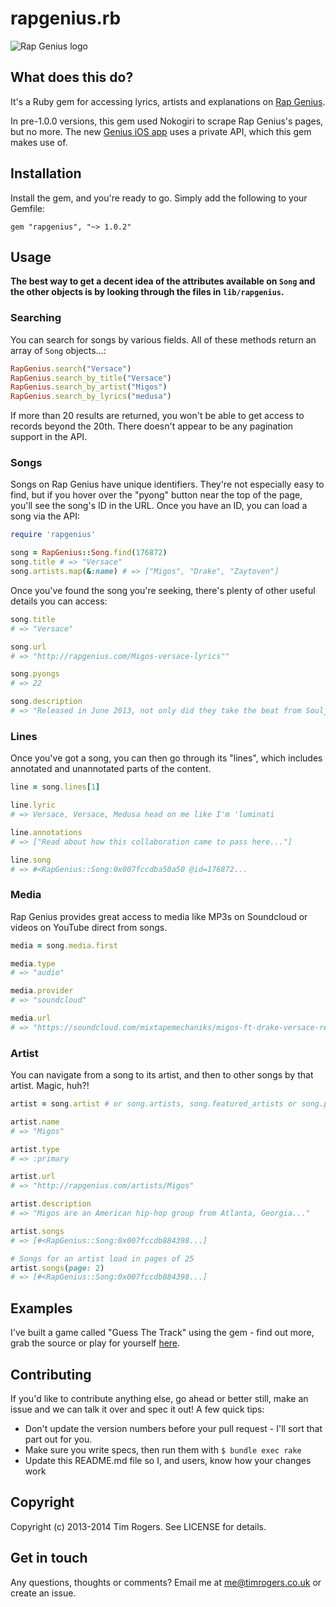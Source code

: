 # rapgenius.rb

![Rap Genius logo](http://f.cl.ly/items/303W0c1i2r100j2u3Y0y/Screen%20Shot%202013-08-17%20at%2016.01.19.png)

## What does this do?

It's a Ruby gem for accessing lyrics, artists and explanations on
[Rap Genius](http://rapgenius.com).

In pre-1.0.0 versions, this gem used Nokogiri to scrape Rap Genius's pages,
but no more. The new [Genius iOS app](http://rapgenius.com/static/app) uses
a private API, which this gem makes use of.

## Installation

Install the gem, and you're ready to go. Simply add the following to your
Gemfile:

`gem "rapgenius", "~> 1.0.2"`

## Usage

__The best way to get a decent idea of the attributes available on `Song` and
the other objects is by looking through the files in `lib/rapgenius`.__

### Searching

You can search for songs by various fields. All of these
methods return an array of `Song` objects...:

```ruby
RapGenius.search("Versace")
RapGenius.search_by_title("Versace")
RapGenius.search_by_artist("Migos")
RapGenius.search_by_lyrics("medusa")
```

If more than 20 results are returned, you won't be able to get access to
records beyond the 20th. There doesn't appear to be any pagination support
in the API.

### Songs

Songs on Rap Genius have unique identifiers. They're not especially
easy to find, but if you hover over the "pyong" button near the top of the page,
you'll see the song's ID in the URL. Once you have an ID, you can load a
song via the API:

```ruby
require 'rapgenius'

song = RapGenius::Song.find(176872)
song.title # => "Versace"
song.artists.map(&:name) # => ["Migos", "Drake", "Zaytoven"]
```

Once you've found the song you're seeking, there's plenty of other useful
details you can access:

```ruby
song.title
# => "Versace"

song.url
# => "http://rapgenius.com/Migos-versace-lyrics""

song.pyongs
# => 22

song.description
# => "Released in June 2013, not only did they take the beat from Soulja Boy’s OMG part 2 but they absolutely killed it."
```


### Lines

Once you've got a song, you can then go through its "lines", which includes
annotated and unannotated parts of the content.

```ruby
line = song.lines[1]

line.lyric
# => Versace, Versace, Medusa head on me like I'm 'luminati

line.annotations
# => ["Read about how this collaboration came to pass here..."]

line.song
# => #<RapGenius::Song:0x007fccdba50a50 @id=176872...
```

### Media

Rap Genius provides great access to media like MP3s on Soundcloud or videos
on YouTube direct from songs.

```ruby
media = song.media.first

media.type
# => "audio"

media.provider
# => "soundcloud"

media.url
# => "https://soundcloud.com/mixtapemechaniks/migos-ft-drake-versace-remix"
```

### Artist

You can navigate from a song to its artist, and then to other songs by that
artist. Magic, huh?!

```ruby
artist = song.artist # or song.artists, song.featured_artists or song.producer_artists

artist.name
# => "Migos"

artist.type
# => :primary

artist.url
# => "http://rapgenius.com/artists/Migos"

artist.description
# => "Migos are an American hip-hop group from Atlanta, Georgia..."

artist.songs
# => [#<RapGenius::Song:0x007fccdb884398...]

# Songs for an artist load in pages of 25
artist.songs(page: 2)
# => [#<RapGenius::Song:0x007fccdb884398...]
```

## Examples

I've built a game called "Guess The Track" using the gem - find out more, grab
the source or play for yourself [here](https://github.com/timrogers/rapgenius/blob/master/examples/guess_the_track.md).

## Contributing

If you'd like to contribute anything else, go ahead or better still, make an issue and we can talk it over and spec it out! A few quick tips:

* Don't update the version numbers before your pull request - I'll sort that part out for you.
* Make sure you write specs, then run them with `$ bundle exec rake`
* Update this README.md file so I, and users, know how your changes work

## Copyright

Copyright (c) 2013-2014 Tim Rogers. See LICENSE for details.

## Get in touch

Any questions, thoughts or comments? Email me at <me@timrogers.co.uk> or create an issue.

